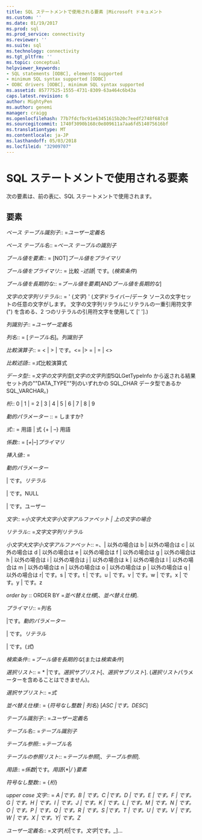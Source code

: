 ```yaml
---
title: SQL ステートメントで使用される要素 |Microsoft ドキュメント
ms.custom: ''
ms.date: 01/19/2017
ms.prod: sql
ms.prod_service: connectivity
ms.reviewer: ''
ms.suite: sql
ms.technology: connectivity
ms.tgt_pltfrm: ''
ms.topic: conceptual
helpviewer_keywords:
- SQL statements [ODBC], elements supported
- minimum SQL syntax supported [ODBC]
- ODBC drivers [ODBC], minimum SQL syntax supported
ms.assetid: 85777525-1555-4731-8309-63a464c6b43a
caps.latest.revision: 6
author: MightyPen
ms.author: genemi
manager: craigg
ms.openlocfilehash: 77b7fdcfbc91e63451615b20c7eedf2748f687c8
ms.sourcegitcommit: 1740f3090b168c0e809611a7aa6fd514075616bf
ms.translationtype: MT
ms.contentlocale: ja-JP
ms.lasthandoff: 05/03/2018
ms.locfileid: "32909707"
---
```

# <a name="elements-used-in-sql-statements"></a>SQL ステートメントで使用される要素
次の要素は、前の表に、SQL ステートメントで使用されます。  
  
## <a name="element"></a>要素  
 *ベース テーブル識別子*:: =*ユーザー定義名*  
  
 *ベース テーブル名*:: =*ベース テーブルの識別子*  
  
 *ブール値を要素*:: = [NOT]*ブール値をプライマリ*  
  
 *ブール値をプライマリ*:: = 比較 *-述語*&#124; です。(*検索条件*)  
  
 *ブール値を長期的な*:: =*ブール値を要素*[AND*ブール値を長期的な*]  
  
 *文字の文字列リテラル*:: = ' {*文字*} ' (*文字*ドライバー/データ ソースの文字セットの任意の文字がします。 文字の文字列リテラルにリテラルの一重引用符文字 (") を含める、2 つのリテラルの引用符文字を使用して [' '].)  
  
 *列識別子*:: =*ユーザー定義名*  
  
 *列名*:: = [*テーブル名*]。*列識別子*  
  
 *比較演算子*:: = < &#124; > &#124; です。\<= &#124;> = &#124; = &#124; <>  
  
 *比較述語*:: =*式*比較演算式  
  
 *データ型*:: =*文字の文字列型*(*文字の文字列型*SQLGetTypeInfo から返される結果セット内の""DATA_TYPE""列のいずれかの SQL_CHAR データ型であるかSQL_VARCHAR。)  
  
 *桁*:: 0 &#124; 1 &#124; = 2 &#124; 3 &#124; 4 &#124; 5 &#124; 6 &#124; 7 &#124; 8 &#124; 9  
  
 *動的パラメーター* :: = しますか?  
  
 *式*:: = 用語 &#124; 式 {+ &#124; –} 用語  
  
 *係数*:: = [*+*&#124;*–*]*プライマリ*  
  
 *挿入値*:: =  
  
 *動的パラメーター*  
  
 &#124; です。*リテラル*  
  
 &#124; です。NULL  
  
 &#124; です。ユーザー  
  
 *文字*:: =*小文字大文字小文字アルファベット &#124; 上の文字の場合*  
  
 *リテラル*:: =*文字文字列リテラル*  
  
 *小文字大文字小文字アルファベット*:: =、&#124; 以外の場合は b &#124; 以外の場合は c &#124; 以外の場合は d &#124; 以外の場合は e &#124; 以外の場合は f &#124; 以外の場合は g &#124; 以外の場合は h &#124; 以外の場合は i &#124; 以外の場合は j &#124; 以外の場合は k &#124; 以外の場合は l &#124; 以外の場合は m &#124; 以外の場合は n &#124; 以外の場合は o &#124; 以外の場合は p &#124; 以外の場合は q &#124; 以外の場合は r&#124; です。s &#124; です。t &#124; です。u &#124; です。v &#124; です。w &#124; です。x &#124; です。y &#124; です。z  
  
 *order by* :: ORDER BY =*並べ替え仕様*[、*並べ替え仕様*].  
  
 *プライマリ*:: =*列名*  
  
 &#124;です。*動的パラメーター*  
  
 &#124; です。*リテラル*  
  
 &#124; です。(*式*)  
  
 *検索条件*:: =*ブール値を長期的な*[または*検索条件*]  
  
 *選択リスト*:: = \* &#124;です。*選択サブリスト*[、*選択サブリスト*]. (*選択リスト*パラメーターを含めることはできません)。  
  
 *選択サブリスト*:: =*式*  
  
 *並べ替え仕様*:: = {*符号なし整数 &#124; 列名*} [*ASC &#124;です。DESC*]  
  
 *テーブル識別子*:: =*ユーザー定義名*  
  
 *テーブル名*:: =*テーブル識別子*  
  
 *テーブル参照*:: =*テーブル名*  
  
 *テーブルの参照リスト*:: =*テーブル参照*[、*テーブル参照*].  
  
 *用語*:: =*係数*&#124;です。*用語*{\*&#124;*/* }*要素*  
  
 *符号なし整数*:: = {*桁*}  
  
 *upper case 文字*:: = *A &#124;です。B &#124; です。C &#124;です。D &#124; です。E &#124; です。F &#124; です。G &#124; です。H &#124; です。I &#124; です。J &#124; です。K &#124; です。L &#124; です。M &#124; です。N &#124; です。O &#124; です。P &#124; です。Q &#124; です。R &#124; です。S &#124;です。T &#124; です。U &#124; です。V &#124; です。W &#124; です。X &#124; です。Y&#124; です。Z*  
  
 *ユーザー定義名*:: =*文字*[*桁*&#124;です。*文字*&#124;です。*_*]...
